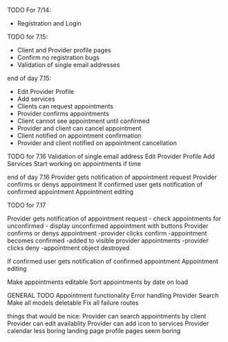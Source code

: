 TODO For 7/14:

- Registration and Login


TODO for 7.15:

- Client and Provider profile pages
- Confirm no registration bugs
- Validation of single email addresses

end of day 7.15:
- Edit Provider Profile
- Add services
- Clients can request appointments
- Provider confirms appointments
- Client cannot see appointment until confirmed
- Provider and client can cancel appointment
- Client notified on appointment confirmation
- Provider and client notified on appointment cancellation


TODO for 7.16
Validation of single email address
Edit Provider Profile
Add Services
Start working on appointments if time

end of day 7.16
Provider gets notification of appointment request
Provider confirms or denys appointment
If confirmed user gets notification of confirmed appointment
Appointment editing

TODO for 7.17

Provider gets notification of appointment request
        - check appointments for unconfirmed
        - display unconfirmed appointment with buttons
Provider confirms or denys appointment
        -provider clicks confirm
                -appointment becomes confirmed
                -added to visible provider appointments
        -provider clicks deny
                -appointment object destroyed
                
If confirmed user gets notification of confirmed appointment
Appointment editing


Make appointments editable
Sort appointments by date on load


GENERAL TODO
Appointment functionality
Error handling
Provider Search
Make all models deletable
Fix all failure routes


things that would be nice:
Provider can search appointments by client
Provider can edit availablity
Provider can add icon to services
Provider calendar
less boring landing page
profile pages seem boring




